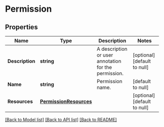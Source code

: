 # Permission

## Properties
Name | Type | Description | Notes
------------ | ------------- | ------------- | -------------
**Description** | **string** | A description or user annotation for the permission. | [optional] [default to null]
**Name** | **string** | Permission name. | [default to null]
**Resources** | [**PermissionResources**](permission_resources.md) |  | [optional] [default to null]

[[Back to Model list]](../README.md#documentation-for-models) [[Back to API list]](../README.md#documentation-for-api-endpoints) [[Back to README]](../README.md)


